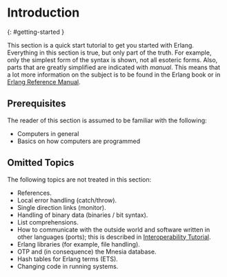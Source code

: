 <!--
%CopyrightBegin%

Copyright Ericsson AB 2023. All Rights Reserved.

Licensed under the Apache License, Version 2.0 (the "License");
you may not use this file except in compliance with the License.
You may obtain a copy of the License at

    http://www.apache.org/licenses/LICENSE-2.0

Unless required by applicable law or agreed to in writing, software
distributed under the License is distributed on an "AS IS" BASIS,
WITHOUT WARRANTIES OR CONDITIONS OF ANY KIND, either express or implied.
See the License for the specific language governing permissions and
limitations under the License.

%CopyrightEnd%
-->
# Introduction

[](){: #getting-started }

This section is a quick start tutorial to get you started with Erlang.
Everything in this section is true, but only part of the truth. For example,
only the simplest form of the syntax is shown, not all esoteric forms. Also,
parts that are greatly simplified are indicated with _manual_. This means that a
lot more information on the subject is to be found in the Erlang book or in
[Erlang Reference Manual](`e:system:reference_manual.md#erlang-ref-manual`).

## Prerequisites

The reader of this section is assumed to be familiar with the following:

- Computers in general
- Basics on how computers are programmed

## Omitted Topics

The following topics are not treated in this section:

- References.
- Local error handling (catch/throw).
- Single direction links (monitor).
- Handling of binary data (binaries / bit syntax).
- List comprehensions.
- How to communicate with the outside world and software written in other
  languages (ports); this is described in
  [Interoperability Tutorial](`e:system:tutorial.md#interoperability-tutorial`).
- Erlang libraries (for example, file handling).
- OTP and (in consequence) the Mnesia database.
- Hash tables for Erlang terms (ETS).
- Changing code in running systems.
